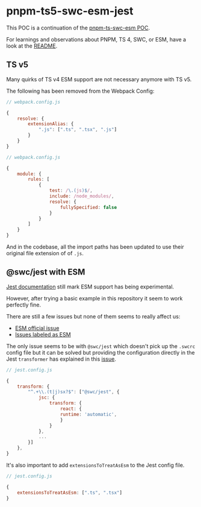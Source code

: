 # pnpm-ts5-swc-esm-jest

This POC is a continuation of the [pnpm-ts-swc-esm POC](https://github.com/patricklafrance/pnpm-ts-swc-esm).

For learnings and observations about PNPM, TS 4, SWC, or ESM, have a look at the [README](https://github.com/patricklafrance/pnpm-ts-swc-esm).

## TS v5

Many quirks of TS v4 ESM support are not necessary anymore with TS v5.

The following has been removed from the Webpack Config:

```js
// webpack.config.js

{
    resolve: {
        extensionAlias: {
            ".js": [".ts", ".tsx", ".js"]
        }
    }
}
```

```js
// webpack.config.js

{
    module: {
        rules: [
            {
                test: /\.(js)$/,
                include: /node_modules/,
                resolve: {
                    fullySpecified: false
                }
            }
        ]
    }
}
```

And in the codebase, all the import paths has been updated to use their original file extension of of `.js`.

## @swc/jest with ESM

[Jest documentation](https://jestjs.io/docs/ecmascript-modules) still mark ESM support has being experimental.

However, after trying a basic example in this repository it seem to work perfectly fine.

There are still a few issues but none of them seems to really affect us:

- [ESM official issue](https://github.com/facebook/jest/issues/9430)
- [Issues labeled as ESM](https://github.com/facebook/jest/labels/ES%20Modules)

The only issue seems to be with `@swc/jest` which doesn't pick up the `.swcrc` config file but it can be solved but providing the configuration directly in the Jest `transformer` has explained in this [issue](https://github.com/swc-project/swc-node/issues/635#issuecomment-1070766669).

```js
// jest.config.js

{
    transform: {
        "^.+\\.(t|j)sx?$": ["@swc/jest", {
            jsc: {
                transform: {
                    react: {
                    runtime: 'automatic',
                    }
                }
            },
            ...
        }]
    },
}
```

It's also important to add `extensionsToTreatAsEsm` to the Jest config file.

```js
// jest.config.js

{
    extensionsToTreatAsEsm: [".ts", ".tsx"]
}
```

